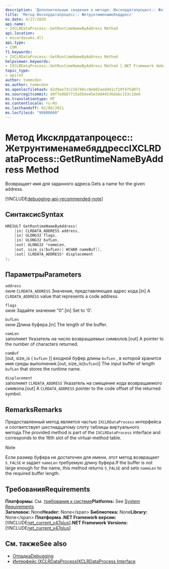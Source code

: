 ```yaml
---
description: 'Дополнительные сведения о методе: Иксклрдатапроцесс:: Жетрунтименамебяддресс'
title: 'Метод Иксклрдатапроцесс:: Жетрунтименамебяддресс'
ms.date: 4/27/2020
api.name:
- IXCLRDataProcess::GetRuntimeNameByAddress Method
api.location:
- mscordacwks.dll
api.type:
- COM
f1.keywords:
- IXCLRDataProcess::GetRuntimeNameByAddress Method
helpviewer.keywords:
- IXCLRDataProcess::GetRuntimeNameByAddress Method [.NET Framework debugging]
topic_type:
- apiref
author: tommcdon
ms.author: tommcdon
ms.openlocfilehash: 62d9ae73c216748cc8eb02aedd41cf19f475d071
ms.sourcegitcommit: ddf7edb67715a5b9a45e3dd44536dabc153c1de0
ms.translationtype: MT
ms.contentlocale: ru-RU
ms.lasthandoff: 02/06/2021
ms.locfileid: "99800660"
---
```

# <a name="ixclrdataprocessgetruntimenamebyaddress-method"></a><span data-ttu-id="dcc60-103">Метод Иксклрдатапроцесс:: Жетрунтименамебяддресс</span><span class="sxs-lookup"><span data-stu-id="dcc60-103">IXCLRDataProcess::GetRuntimeNameByAddress Method</span></span>

<span data-ttu-id="dcc60-104">Возвращает имя для заданного адреса.</span><span class="sxs-lookup"><span data-stu-id="dcc60-104">Gets a name for the given address.</span></span>

[!INCLUDE[debugging-api-recommended-note](../../../../includes/debugging-api-recommended-note.md)]

## <a name="syntax"></a><span data-ttu-id="dcc60-105">Синтаксис</span><span class="sxs-lookup"><span data-stu-id="dcc60-105">Syntax</span></span>

```cpp
HRESULT GetRuntimeNameByAddress(
    [in] CLRDATA_ADDRESS address,
    [in] ULONG32 flags,
    [in] ULONG32 bufLen,
    [out] ULONG32 *nameLen,
    [out, size_is(bufLen)] WCHAR nameBuf[],
    [out] CLRDATA_ADDRESS* displacement
);
```

## <a name="parameters"></a><span data-ttu-id="dcc60-106">Параметры</span><span class="sxs-lookup"><span data-stu-id="dcc60-106">Parameters</span></span>

`address`\
<span data-ttu-id="dcc60-107">окне `CLRDATA_ADDRESS` Значение, представляющее адрес кода.</span><span class="sxs-lookup"><span data-stu-id="dcc60-107">[in] A `CLRDATA_ADDRESS` value that represents a code address.</span></span>

`flags`\
<span data-ttu-id="dcc60-108">окне Задайте значение "0".</span><span class="sxs-lookup"><span data-stu-id="dcc60-108">[in] Set to '0'.</span></span>

`bufLen`\
<span data-ttu-id="dcc60-109">окне Длина буфера.</span><span class="sxs-lookup"><span data-stu-id="dcc60-109">[in] The length of the buffer.</span></span>

`namLen`\
<span data-ttu-id="dcc60-110">заполняет Указатель на число возвращаемых символов.</span><span class="sxs-lookup"><span data-stu-id="dcc60-110">[out] A pointer to the number of characters returned.</span></span>

`namBuf`\
<span data-ttu-id="dcc60-111">[out, size_is ( `bufLen` )] входной буфер длины `bufLen` , в которой хранится имя среды выполнения.</span><span class="sxs-lookup"><span data-stu-id="dcc60-111">[out, size_is(`bufLen`)] The input buffer of length `bufLen` that stores the runtime name.</span></span>

`displacement`\
<span data-ttu-id="dcc60-112">заполняет `CLRDATA_ADDRESS` Указатель на смещение кода возвращаемого символа.</span><span class="sxs-lookup"><span data-stu-id="dcc60-112">[out] A `CLRDATA_ADDRESS` pointer to the code offset of the returned symbol.</span></span>

## <a name="remarks"></a><span data-ttu-id="dcc60-113">Remarks</span><span class="sxs-lookup"><span data-stu-id="dcc60-113">Remarks</span></span>

<span data-ttu-id="dcc60-114">Предоставленный метод является частью `IXCLRDataProcess` интерфейса и соответствует шестнадцатому слоту таблицы виртуального метода.</span><span class="sxs-lookup"><span data-stu-id="dcc60-114">The provided method is part of the `IXCLRDataProcess` interface and corresponds to the 16th slot of the virtual-method table.</span></span>

> [!NOTE]
> <span data-ttu-id="dcc60-115">Если размер буфера не достаточен для имени, этот метод возвращает `S_FALSE` и задает `nameLen` требуемую длину буфера.</span><span class="sxs-lookup"><span data-stu-id="dcc60-115">If the buffer is not large enough for the name, this method returns `S_FALSE` and sets `nameLen` to the required buffer length.</span></span>

## <a name="requirements"></a><span data-ttu-id="dcc60-116">Требования</span><span class="sxs-lookup"><span data-stu-id="dcc60-116">Requirements</span></span>

<span data-ttu-id="dcc60-117">**Платформы:** См. [требования к системе](../../get-started/system-requirements.md)</span><span class="sxs-lookup"><span data-stu-id="dcc60-117">**Platforms:** See [System Requirements](../../get-started/system-requirements.md)</span></span>\
<span data-ttu-id="dcc60-118">**Заголовок:** None</span><span class="sxs-lookup"><span data-stu-id="dcc60-118">**Header:** None\</span></span>
<span data-ttu-id="dcc60-119">**Библиотека:** None</span><span class="sxs-lookup"><span data-stu-id="dcc60-119">**Library:** None\</span></span>
<span data-ttu-id="dcc60-120">**Платформа .NET Framework версии:**[!INCLUDE[net_current_v47plus](../../../../includes/net-current-v47plus.md)]</span><span class="sxs-lookup"><span data-stu-id="dcc60-120">**.NET Framework Versions:** [!INCLUDE[net_current_v47plus](../../../../includes/net-current-v47plus.md)]</span></span>

## <a name="see-also"></a><span data-ttu-id="dcc60-121">См. также</span><span class="sxs-lookup"><span data-stu-id="dcc60-121">See also</span></span>

- [<span data-ttu-id="dcc60-122">Отладка</span><span class="sxs-lookup"><span data-stu-id="dcc60-122">Debugging</span></span>](index.md)
- [<span data-ttu-id="dcc60-123">Интерфейс IXCLRDataProcess</span><span class="sxs-lookup"><span data-stu-id="dcc60-123">IXCLRDataProcess Interface</span></span>](ixclrdataprocess-interface.md)
